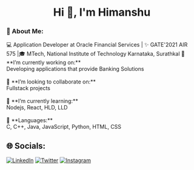 <h1 align="center">Hi 👋, I'm Himanshu</h1>

<h3>💫 About Me:</h3>
💻 Application Developer at Oracle Financial Services | ✨ GATE'2021 AIR 575 |🎓 MTech, National Institute of Technology Karnataka, Surathkal
🔭 **I’m currently working on:**  <br>Developing applications that provide Banking Solutions<br><br>👯 **I’m looking to collaborate on:**  <br>Fullstack projects<br><br>🌱 **I’m currently learning:**  <br>Nodejs, React, HLD, LLD<br><br>💬 **Languages:**  <br>C, C++, Java, JavaScript, Python, HTML, CSS<br>


## 🌐 Socials:
 [![LinkedIn](https://img.shields.io/badge/LinkedIn-%230077B5.svg?logo=linkedin&logoColor=white)](https://www.linkedin.com/in/himanshu-dhakate-675b17198/) [![Twitter](https://img.shields.io/badge/Twitter-%231DA1F2.svg?logo=Twitter&logoColor=white)](https://twitter.com/Himanshu__D) [![Instagram](https://img.shields.io/badge/Instagram-%23E4405F.svg?logo=Instagram&logoColor=white)](https://www.instagram.com/william__vangence/)

<!-- Proudly created with GPRM ( https://gprm.itsvg.in ) -->

<!---
himanshu-dhakate/himanshu-dhakate is a ✨ special ✨ repository because its `README.md` (this file) appears on your GitHub profile.
You can click the Preview link to take a look at your changes.
--->
